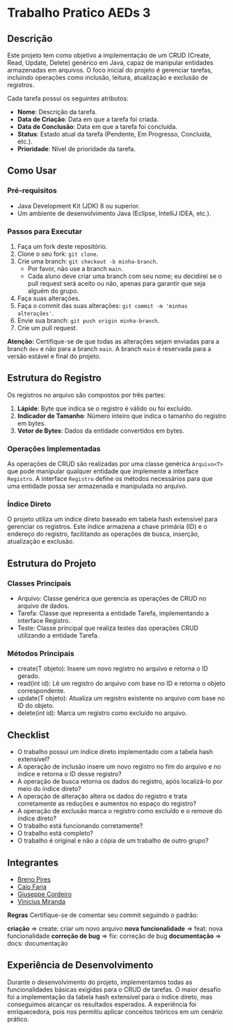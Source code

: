# Trabalho Pratico AEDs 3

## Descrição
Este projeto tem como objetivo a implementação de um CRUD (Create, Read, Update, Delete) genérico em Java, capaz de manipular entidades armazenadas em arquivos. O foco inicial do projeto é gerenciar tarefas, incluindo operações como inclusão, leitura, atualização e exclusão de registros.

Cada tarefa possui os seguintes atributos:

- **Nome**: Descrição da tarefa.
- **Data de Criação**: Data em que a tarefa foi criada.
- **Data de Conclusão**: Data em que a tarefa foi concluída.
- **Status**: Estado atual da tarefa (Pendente, Em Progresso, Concluída, etc.).
- **Prioridade**: Nível de prioridade da tarefa.

## Como Usar

### Pré-requisitos

- Java Development Kit (JDK) 8 ou superior.
- Um ambiente de desenvolvimento Java (Eclipse, IntelliJ IDEA, etc.).

### Passos para Executar

1. Faça um fork deste repositório.
2. Clone o seu fork: `git clone`.
3. Crie uma branch: `git checkout -b minha-branch`.
   - Por favor, não use a branch `main`.
   - Cada aluno deve criar uma branch com seu nome; eu decidirei se o pull request será aceito ou não, apenas para garantir que seja alguém do grupo.
4. Faça suas alterações.
5. Faça o commit das suas alterações: `git commit -m 'minhas alterações'`.
6. Envie sua branch: `git push origin minha-branch`.
7. Crie um pull request.

**Atenção:** Certifique-se de que todas as alterações sejam enviadas para a branch `dev` e não para a branch `main`. A branch `main` é reservada para a versão estável e final do projeto.

## Estrutura do Registro
Os registros no arquivo são compostos por três partes:

1. **Lápide**: Byte que indica se o registro é válido ou foi excluído.
2. **Indicador de Tamanho**: Número inteiro que indica o tamanho do registro em bytes.
3. **Vetor de Bytes**: Dados da entidade convertidos em bytes.

### Operações Implementadas
As operações de CRUD são realizadas por uma classe genérica `Arquivo<T>` que pode manipular qualquer entidade que implemente a interface `Registro`. A interface `Registro` define os métodos necessários para que uma entidade possa ser armazenada e manipulada no arquivo.

### Índice Direto
O projeto utiliza um índice direto baseado em tabela hash extensível para gerenciar os registros. Este índice armazena a chave primária (ID) e o endereço do registro, facilitando as operações de busca, inserção, atualização e exclusão.

## Estrutura do Projeto
### Classes Principais
- Arquivo<T extends Registro>: Classe genérica que gerencia as operações de CRUD no arquivo de dados.
- Tarefa: Classe que representa a entidade Tarefa, implementando a interface Registro.
- Teste: Classe principal que realiza testes das operações CRUD utilizando a entidade Tarefa.
### Métodos Principais
- create(T objeto): Insere um novo registro no arquivo e retorna o ID gerado.
- read(int id): Lê um registro do arquivo com base no ID e retorna o objeto correspondente.
- update(T objeto): Atualiza um registro existente no arquivo com base no ID do objeto.
- delete(int id): Marca um registro como excluído no arquivo.

## Checklist

- O trabalho possui um índice direto implementado com a tabela hash extensível?
- A operação de inclusão insere um novo registro no fim do arquivo e no índice e retorna o ID desse registro?
- A operação de busca retorna os dados do registro, após localizá-lo por meio do índice direto?
- A operação de alteração altera os dados do registro e trata corretamente as reduções e aumentos no espaço do registro?
- A operação de exclusão marca o registro como excluído e o remove do índice direto?
- O trabalho está funcionando corretamente?
- O trabalho está completo?
- O trabalho é original e não a cópia de um trabalho de outro grupo?

## Integrantes
- [Breno Pires](https://www.linkedin.com/in/brenopiressantos/)
- [Caio Faria](https://www.linkedin.com/in/caio-diniz-629933235/)
- [Giuseppe Cordeiro](https://www.linkedin.com/in/giuseppecordeiro/)
- [Vinicius Miranda](https://www.linkedin.com/in/vinimiraa/)

**Regras** 
Certifique-se de comentar seu commit seguindo o padrão:

**criação** => create: criar um novo arquivo
**nova funcionalidade** => feat: nova funcionalidade
**correção de bug** => fix: correção de bug
**documentação** => docs: documentação

## Experiência de Desenvolvimento
Durante o desenvolvimento do projeto, implementamos todas as funcionalidades básicas exigidas para o CRUD de tarefas. O maior desafio foi a implementação da tabela hash extensível para o índice direto, mas conseguimos alcançar os resultados esperados. A experiência foi enriquecedora, pois nos permitiu aplicar conceitos teóricos em um cenário prático.

